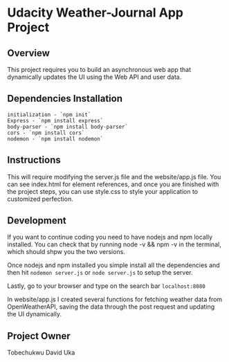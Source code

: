 # Udacity Weather-Journal App Project

## Overview

This project requires you to build an asynchronous web app that dynamically updates the UI using the Web API and user data.

## Dependencies Installation
```
initialization - `npm init`
Express - `npm install express`
body-parser - `npm install body-parser`
cors - `npm install cors`
nodemon - `npm install nodemon`

```

## Instructions
This will require modifying the server.js file and the website/app.js file. You can see index.html for element references, and once you are finished with the project steps, you can use style.css to style your application to customized perfection.

## Development
If you want to continue coding you need to have nodejs and npm locally installed. You can check that by running node -v && npm -v in the terminal, which should shpw you the two versions.

Once nodejs and npm installed you simple install all the dependencies and then hit `nodemon server.js` or `node server.js` to setup the server.

Lastly, go to your browser and type on the search bar `localhost:8080`

In website/app.js I created several functions for fetching weather data from OpenWeatherAPI, saving the data through the post request and updating the UI dynamically.


## Project Owner

Tobechukwu David Uka
